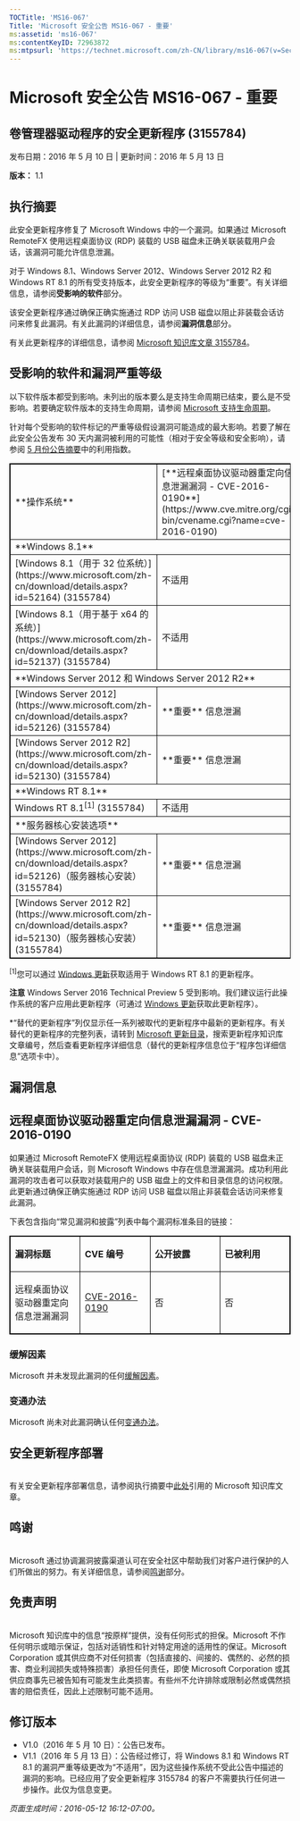 ```yaml
---
TOCTitle: 'MS16-067'
Title: 'Microsoft 安全公告 MS16-067 - 重要'
ms:assetid: 'ms16-067'
ms:contentKeyID: 72963872
ms:mtpsurl: 'https://technet.microsoft.com/zh-CN/library/ms16-067(v=Security.10)'
---
```



Microsoft 安全公告 MS16-067 - 重要
==================================

卷管理器驱动程序的安全更新程序 (3155784)
----------------------------------------

发布日期：2016 年 5 月 10 日 | 更新时间：2016 年 5 月 13 日

**版本：** 1.1

执行摘要
--------

此安全更新程序修复了 Microsoft Windows 中的一个漏洞。如果通过 Microsoft RemoteFX 使用远程桌面协议 (RDP) 装载的 USB 磁盘未正确关联装载用户会话，该漏洞可能允许信息泄漏。

对于 Windows 8.1、Windows Server 2012、Windows Server 2012 R2 和 Windows RT 8.1 的所有受支持版本，此安全更新程序的等级为“重要”。有关详细信息，请参阅**受影响的软件**部分。

该安全更新程序通过确保正确实施通过 RDP 访问 USB 磁盘以阻止非装载会话访问来修复此漏洞。有关此漏洞的详细信息，请参阅**漏洞信息**部分。

有关此更新程序的详细信息，请参阅 [Microsoft 知识库文章 3155784](https://support.microsoft.com/zh-cn/kb/3155784)。

受影响的软件和漏洞严重等级
--------------------------

以下软件版本都受到影响。未列出的版本要么是支持生命周期已结束，要么是不受影响。若要确定软件版本的支持生命周期，请参阅 [Microsoft 支持生命周期](https://support.microsoft.com/zh-cn/lifecycle)。

针对每个受影响的软件标记的严重等级假设漏洞可能造成的最大影响。若要了解在此安全公告发布 30 天内漏洞被利用的可能性（相对于安全等级和安全影响），请参阅 [5 月份公告摘要](https://technet.microsoft.com/zh-cn/library/security/ms16-may)中的利用指数。

<p> </p>
<table style="border:1px solid black;">
<tr>
<td style="border:1px solid black;">
**操作系统**

</td>
<td style="border:1px solid black;">
[**远程桌面协议驱动器重定向信息泄漏漏洞 - CVE-2016-0190**](https://www.cve.mitre.org/cgi-bin/cvename.cgi?name=cve-2016-0190)

</td>
<td style="border:1px solid black;">
**替代的更新程序**\*

</td>
</tr>
<tr>
<td style="border:1px solid black;" colspan="4">
**Windows 8.1**

</td>
</tr>
<tr>
<td style="border:1px solid black;">
[Windows 8.1（用于 32 位系统）](https://www.microsoft.com/zh-cn/download/details.aspx?id=52164)  
(3155784)

</td>
<td style="border:1px solid black;">
不适用

</td>
<td style="border:1px solid black;">
无

</td>
</tr>
<tr>
<td style="border:1px solid black;">
[Windows 8.1（用于基于 x64 的系统）](https://www.microsoft.com/zh-cn/download/details.aspx?id=52137)  
(3155784)

</td>
<td style="border:1px solid black;">
不适用

</td>
<td style="border:1px solid black;">
无

</td>
</tr>
<tr>
<td style="border:1px solid black;" colspan="4">
**Windows Server 2012 和 Windows Server 2012 R2**

</td>
</tr>
<tr>
<td style="border:1px solid black;">
[Windows Server 2012](https://www.microsoft.com/zh-cn/download/details.aspx?id=52126)  
(3155784)

</td>
<td style="border:1px solid black;">
**重要**  
信息泄漏

</td>
<td style="border:1px solid black;">
无

</td>
</tr>
<tr>
<td style="border:1px solid black;">
[Windows Server 2012 R2](https://www.microsoft.com/zh-cn/download/details.aspx?id=52130)  
(3155784)

</td>
<td style="border:1px solid black;">
**重要**  
信息泄漏

</td>
<td style="border:1px solid black;">
无

</td>
</tr>
<tr>
<td style="border:1px solid black;" colspan="4">
**Windows RT 8.1**

</td>
</tr>
<tr>
<td style="border:1px solid black;">
Windows RT 8.1<sup>[1]</sup>  
(3155784)

</td>
<td style="border:1px solid black;">
不适用

</td>
<td style="border:1px solid black;">
无

</td>
</tr>
<tr>
<td style="border:1px solid black;" colspan="4">
**服务器核心安装选项**

</td>
</tr>
<tr>
<td style="border:1px solid black;">
[Windows Server 2012](https://www.microsoft.com/zh-cn/download/details.aspx?id=52126)（服务器核心安装）  
(3155784)

</td>
<td style="border:1px solid black;">
**重要**  
信息泄漏

</td>
<td style="border:1px solid black;">
无

</td>
</tr>
<tr>
<td style="border:1px solid black;">
[Windows Server 2012 R2](https://www.microsoft.com/zh-cn/download/details.aspx?id=52130)（服务器核心安装）  
(3155784)

</td>
<td style="border:1px solid black;">
**重要**  
信息泄漏

</td>
<td style="border:1px solid black;">
无

</td>
</tr>
</table>

<sup>[1]</sup>您可以通过 [Windows 更新](https://update.microsoft.com/microsoftupdate/v6/vistadefault.aspx?ln=zh-cn)获取适用于 Windows RT 8.1 的更新程序。

**注意** Windows Server 2016 Technical Preview 5 受到影响。我们建议运行此操作系统的客户应用此更新程序（可通过 [Windows 更新](https://update.microsoft.com/microsoftupdate/v6/vistadefault.aspx?ln=zh-cn)获取此更新程序）。

\*“替代的更新程序”列仅显示任一系列被取代的更新程序中最新的更新程序。有关替代的更新程序的完整列表，请转到 [Microsoft 更新目录](https://catalog.update.microsoft.com/v7/site/home.aspx)，搜索更新程序知识库文章编号，然后查看更新程序详细信息（替代的更新程序信息位于“程序包详细信息”选项卡中）。

漏洞信息
--------

远程桌面协议驱动器重定向信息泄漏漏洞 - CVE-2016-0190
----------------------------------------------------

如果通过 Microsoft RemoteFX 使用远程桌面协议 (RDP) 装载的 USB 磁盘未正确关联装载用户会话，则 Microsoft Windows 中存在信息泄漏漏洞。成功利用此漏洞的攻击者可以获取对装载用户的 USB 磁盘上的文件和目录信息的访问权限。此更新通过确保正确实施通过 RDP 访问 USB 磁盘以阻止非装载会话访问来修复此漏洞。

下表包含指向“常见漏洞和披露”列表中每个漏洞标准条目的链接：

<p> </p>
<table style="border:1px solid black;">
<colgroup>
<col width="25%" />
<col width="25%" />
<col width="25%" />
<col width="25%" />
</colgroup>
<tbody>
<tr class="odd">
<td style="border:1px solid black;"><p><strong>漏洞标题</strong></p></td>
<td style="border:1px solid black;"><p><strong>CVE 编号</strong></p></td>
<td style="border:1px solid black;"><p><strong>公开披露</strong></p></td>
<td style="border:1px solid black;"><p><strong>已被利用</strong></p></td>
</tr>  
<tr class="even">
<td style="border:1px solid black;"><p>远程桌面协议驱动器重定向信息泄漏漏洞</p></td>
<td style="border:1px solid black;"><p><a href="https://www.cve.mitre.org/cgi-bin/cvename.cgi?name=cve-2016-0190">CVE-2016-0190</a></p></td>
<td style="border:1px solid black;"><p>否</p></td>
<td style="border:1px solid black;"><p>否</p></td>
</tr>  
</tbody>  
</table>
  
### 缓解因素
  
Microsoft 并未发现此漏洞的任何[缓解因素](https://technet.microsoft.com/zh-cn/library/security/dn848375.aspx)。
  
### 变通办法
  
Microsoft 尚未对此漏洞确认任何[变通办法](https://technet.microsoft.com/zh-cn/library/security/dn848375.aspx)。
  
安全更新程序部署  
----------------
  
<span id="sectionToggle3"></span>  
有关安全更新程序部署信息，请参阅执行摘要中[此处](#kbarticle)引用的 Microsoft 知识库文章。
  
鸣谢  
----
  
<span id="sectionToggle4"></span>  
Microsoft 通过协调漏洞披露渠道认可在安全社区中帮助我们对客户进行保护的人们所做出的努力。有关详细信息，请参阅[鸣谢](https://technet.microsoft.com/zh-cn/library/security/mt674627.aspx)部分。
  
免责声明  
--------
  
<span id="sectionToggle5"></span>  
Microsoft 知识库中的信息“按原样”提供，没有任何形式的担保。Microsoft 不作任何明示或暗示保证，包括对适销性和针对特定用途的适用性的保证。Microsoft Corporation 或其供应商不对任何损害（包括直接的、间接的、偶然的、必然的损害、商业利润损失或特殊损害）承担任何责任，即使 Microsoft Corporation 或其供应商事先已被告知有可能发生此类损害。有些州不允许排除或限制必然或偶然损害的赔偿责任，因此上述限制可能不适用。
  
修订版本  
--------
  
<span id="sectionToggle6"></span>  
-   V1.0（2016 年 5 月 10 日）：公告已发布。  
-   V1.1（2016 年 5 月 13 日）：公告经过修订，将 Windows 8.1 和 Windows RT 8.1 的漏洞严重等级更改为“不适用”，因为这些操作系统不受此公告中描述的漏洞的影响。已经应用了安全更新程序 3155784 的客户不需要执行任何进一步操作。此仅为信息变更。
  
*页面生成时间：2016-05-12 16:12-07:00。*